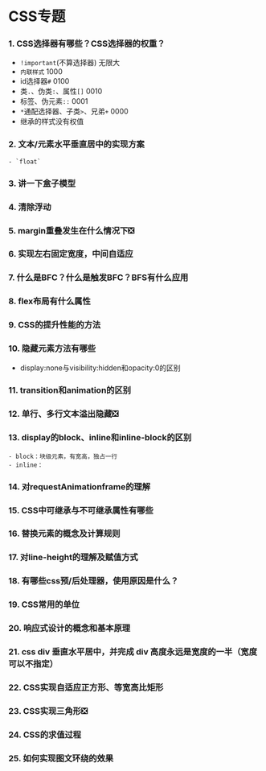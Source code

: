 # CSS专题

### 1. CSS选择器有哪些？CSS选择器的权重？
- `!important`(不算选择器) 无限大
- `内联样式` 1000
- id选择器`#` 0100
- 类`.`、伪类`:`、属性`[]` 0010
- 标签、伪元素`::` 0001
- `*`通配选择器、子类`>`、兄弟`+` 0000
- 继承的样式没有权值
### 2. 文本/元素水平垂直居中的实现方案
	- `float`
### 3. 讲一下盒子模型
### 4. 清除浮动
### 5. margin重叠发生在什么情况下❎
### 6. 实现左右固定宽度，中间自适应
### 7. 什么是BFC？什么是触发BFC？BFS有什么应用
### 8. flex布局有什么属性
### 9. CSS的提升性能的方法
### 10. 隐藏元素方法有哪些
- display:none与visibility:hidden和opacity:0的区别
### 11. transition和animation的区别
### 12. 单行、多行文本溢出隐藏❎
### 13. display的block、inline和inline-block的区别
	- block：块级元素，有宽高，独占一行
	- inline：
### 14. 对requestAnimationframe的理解
### 15. CSS中可继承与不可继承属性有哪些
### 16. 替换元素的概念及计算规则
### 17. 对line-height的理解及赋值方式
### 18. 有哪些css预/后处理器，使用原因是什么？
### 19. CSS常用的单位
### 20. 响应式设计的概念和基本原理
### 21. css div 垂直水平居中，并完成 div 高度永远是宽度的一半（宽度可以不指定）
### 22. CSS实现自适应正方形、等宽高比矩形
### 23. CSS实现三角形❎
### 24. CSS的求值过程
### 25. 如何实现图文环绕的效果
